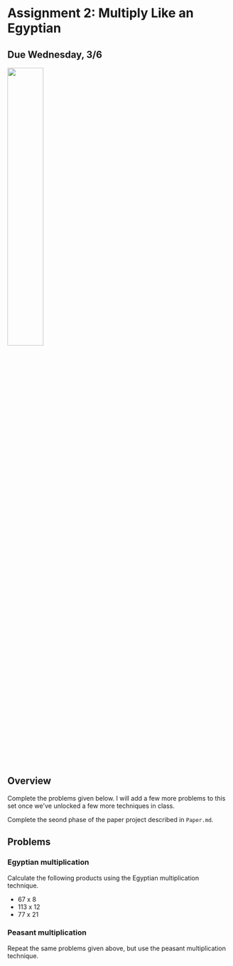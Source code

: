# Assignment 2: Multiply Like an Egyptian

## Due Wednesday, 3/6

<img src="https://i.redd.it/pgmo7es4w3391.jpg" width="40%" />

## Overview

Complete the problems given below. I will add a few more problems to this set once we've unlocked a few more techniques in class.

Complete the seond phase of the paper project described in `Paper.md`.


## Problems

### Egyptian multiplication

Calculate the following products using the Egyptian multiplication technique.

- 67 x 8
- 113 x 12
- 77 x 21

### Peasant multiplication

Repeat the same problems given above, but use the peasant multiplication technique.

